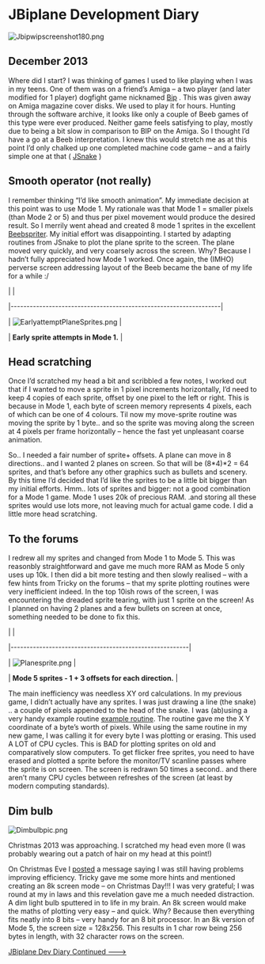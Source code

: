 # JBiplane Development Diary

![](./images/Jbipwipscreenshot180.png "Jbipwipscreenshot180.png")

## December 2013

Where did I start? I was thinking of games I used to like playing when I was in my teens. One of them was on a friend’s Amiga – a two player (and later modified for 1 player) dogfight game nicknamed [Bip](http://www.youtube.com/watch?v=VOfG04NFt0E) . This was given away on Amiga magazine cover disks. We used to play it for hours. Hunting through the software archive, it looks like only a couple of Beeb games of this type were ever produced. Neither game feels satisfying to play, mostly due to being a bit slow in comparison to BIP on the Amiga. So I thought I’d have a go at a Beeb interpretation. I knew this would stretch me as at this point I’d only chalked up one completed machine code game – and a fairly simple one at that ( [JSnake](http://www.retrosoftware.co.uk/Jsnake) )

## Smooth operator (not really)

I remember thinking “I’d like smooth animation”. My immediate decision at this point was to use Mode 1. My rationale was that Mode 1 = smaller pixels (than Mode 2 or 5) and thus per pixel movement would produce the desired result. So I merrily went ahead and created 8 mode 1 sprites in the excellent [Beebspriter](http://www.retrosoftware.co.uk/beebspriter). My initial effort was disappointing. I started by adapting routines from JSnake to plot the plane sprite to the screen. The plane moved very quickly, and very coarsely across the screen. Why? Because I hadn’t fully appreciated how Mode 1 worked. Once again, the (IMHO) perverse screen addressing layout of the Beeb became the bane of my life for a while :/

|                                                                  |
|------------------------------------------------------------------|
| ![](./images/EarlyattemptPlaneSprites.png "EarlyattemptPlaneSprites.png") |
| **Early sprite attempts in Mode 1.**                             |

## Head scratching

Once I’d scratched my head a bit and scribbled a few notes, I worked out that if I wanted to move a sprite in 1 pixel increments horizontally, I’d need to keep 4 copies of each sprite, offset by one pixel to the left or right. This is because in Mode 1, each byte of screen memory represents 4 pixels, each of which can be one of 4 colours. Til now my move-sprite routine was moving the sprite by 1 byte.. and so the sprite was moving along the screen at 4 pixels per frame horizontally – hence the fast yet unpleasant coarse animation.

So.. I needed a fair number of sprite+ offsets. A plane can move in 8 directions.. and I wanted 2 planes on screen. So that will be (8\*4)\*2 = 64 sprites, and that’s before any other graphics such as bullets and scenery. By this time I’d decided that I’d like the sprites to be a little bit bigger than my initial efforts. Hmm.. lots of sprites and bigger: not a good combination for a Mode 1 game. Mode 1 uses 20k of precious RAM. .and storing all these sprites would use lots more, not leaving much for actual game code. I did a little more head scratching.

## To the forums

I redrew all my sprites and changed from Mode 1 to Mode 5. This was reasonbly straightforward and gave me much more RAM as Mode 5 only uses up 10k. I then did a bit more testing and then slowly realised – with a few hints from Tricky on the forums – that my sprite plotting routines were very inefficient indeed. In the top 10ish rows of the screen, I was encountering the dreaded sprite tearing, with just 1 sprite on the screen! As I planned on having 2 planes and a few bullets on screen at once, something needed to be done to fix this.

|                                                        |
|--------------------------------------------------------|
| ![](./images/Planesprite.png "Planesprite.png")                 |
| **Mode 5 sprites - 1 + 3 offsets for each direction.** |

The main inefficiency was needless XY ord calculations. In my previous game, I didn’t actually have any sprites. I was just drawing a line (the snake) .. a couple of pixels appended to the head of the snake. I was (ab)using a very handy example routine [example routine](http://www.retrosoftware.co.uk/wiki/index.php/Calculate_Screen_Address). The routine gave me the X Y coordinate of a byte’s worth of pixels. While using the same routine in my new game, I was calling it for every byte I was plotting or erasing. This used A LOT of CPU cycles. This is BAD for plotting sprites on old and comparatively slow computers. To get flicker free sprites, you need to have erased and plotted a sprite before the monitor/TV scanline passes where the sprite is on screen. The screen is redrawn 50 times a second.. and there aren’t many CPU cycles between refreshes of the screen (at least by modern computing standards).

## Dim bulb

![](./images/Dimbulbpic.png  "Dimbulbpic.png ")

Christmas 2013 was approaching. I scratched my head even more (I was probably wearing out a patch of hair on my head at this point!)

On Christmas Eve I [posted](http://www.retrosoftware.co.uk/forum/viewtopic.php?f=73&t=881) a message saying I was still having problems improving efficiency. Tricky gave me some more hints and mentioned creating an 8k screen mode – on Christmas Day!!! I was very grateful; I was round at my in laws and this revelation gave me a much needed distraction. A dim light bulb sputtered in to life in my brain. An 8k screen would make the maths of plotting very easy – and quick. Why? Because then everything fits neatly into 8 bits – very handy for an 8 bit processor. In an 8k version of Mode 5, the screen size = 128x256. This results in 1 char row being 256 bytes in length, with 32 character rows on the screen.

[ JBiplane Dev Diary Continued ---&gt; ](JBiplane_Dev_Diary_Continued "wikilink")
